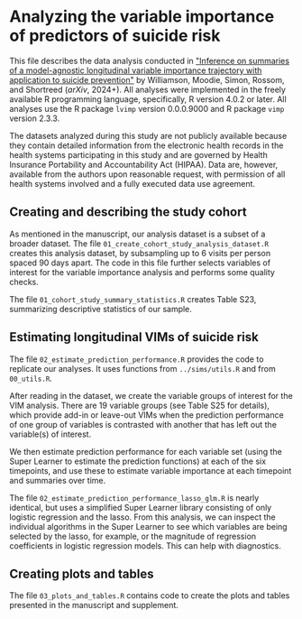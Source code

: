 # Analyzing the variable importance of predictors of suicide risk

This file describes the data analysis conducted in ["Inference on summaries of a model-agnostic longitudinal variable importance trajectory with application to suicide prevention"](https://arxiv.org/abs/2311.01638) by Williamson, Moodie, Simon, Rossom, and Shortreed (_arXiv_, 2024+). All analyses were implemented in the freely available R programming language, specifically, R version 4.0.2 or later. All analyses use the R package `lvimp` version 0.0.0.9000 and R package `vimp` version 2.3.3. 

The datasets analyzed during this study are not publicly available because they contain detailed information from the electronic health records in the health systems participating in this study and are governed by Health Insurance Portability and Accountability Act (HIPAA). Data are, however, available from the authors upon reasonable request, with permission of all health systems involved and a fully executed data use agreement.

## Creating and describing the study cohort

As mentioned in the manuscript, our analysis dataset is a subset of a broader dataset. The file `01_create_cohort_study_analysis_dataset.R` creates this analysis dataset, by subsampling up to 6 visits per person spaced 90 days apart. The code in this file further selects variables of interest for the variable importance analysis and performs some quality checks.

The file `01_cohort_study_summary_statistics.R` creates Table S23, summarizing descriptive statistics of our sample.

## Estimating longitudinal VIMs of suicide risk

The file `02_estimate_prediction_performance.R` provides the code to replicate our analyses. It uses functions from `../sims/utils.R` and from `00_utils.R`. 

After reading in the dataset, we create the variable groups of interest for the VIM analysis. There are 19 variable groups (see Table S25 for details), which provide add-in or leave-out VIMs when the prediction performance of one group of variables is contrasted with another that has left out the variable(s) of interest.

We then estimate prediction performance for each variable set (using the Super Learner to estimate the prediction functions) at each of the six timepoints, and use these to estimate variable importance at each timepoint and summaries over time.

The file `02_estimate_prediction_performance_lasso_glm.R` is nearly identical, but uses a simplified Super Learner library consisting of only logistic regression and the lasso. From this analysis, we can inspect the individual algorithms in the Super Learner to see which variables are being selected by the lasso, for example, or the magnitude of regression coefficients in logistic regression models. This can help with diagnostics.

## Creating plots and tables

The file `03_plots_and_tables.R` contains code to create the plots and tables presented in the manuscript and supplement.